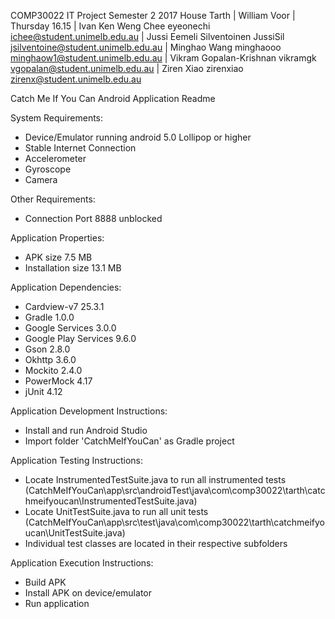 COMP30022 IT Project
Semester 2 2017
House Tarth | William Voor | Thursday 16.15
| Ivan Ken Weng Chee         eyeonechi  ichee@student.unimelb.edu.au
| Jussi Eemeli Silventoinen  JussiSil   jsilventoine@student.unimelb.edu.au
| Minghao Wang               minghaooo  minghaow1@student.unimelb.edu.au
| Vikram Gopalan-Krishnan    vikramgk   vgopalan@student.unimelb.edu.au
| Ziren Xiao                 zirenxiao  zirenx@student.unimelb.edu.au

Catch Me If You Can Android Application Readme

System Requirements:
- Device/Emulator running android 5.0 Lollipop or higher
- Stable Internet Connection
- Accelerometer
- Gyroscope
- Camera

Other Requirements:
- Connection Port 8888 unblocked

Application Properties:
- APK size 7.5 MB
- Installation size 13.1 MB

Application Dependencies:
- Cardview-v7 25.3.1
- Gradle 1.0.0
- Google Services 3.0.0
- Google Play Services 9.6.0
- Gson 2.8.0
- Okhttp 3.6.0
- Mockito 2.4.0
- PowerMock 4.17
- jUnit 4.12

Application Development Instructions:
- Install and run Android Studio
- Import folder 'CatchMeIfYouCan' as Gradle project

Application Testing Instructions:
- Locate InstrumentedTestSuite.java to run all instrumented tests
  (CatchMeIfYouCan\app\src\androidTest\java\com\comp30022\tarth\catchmeifyoucan\InstrumentedTestSuite.java)
- Locate UnitTestSuite.java to run all unit tests
  (CatchMeIfYouCan\app\src\test\java\com\comp30022\tarth\catchmeifyoucan\UnitTestSuite.java)
- Individual test classes are located in their respective subfolders

Application Execution Instructions:
- Build APK
- Install APK on device/emulator
- Run application
